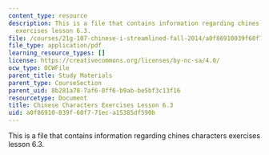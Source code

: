 ```yaml
---
content_type: resource
description: This is a file that contains information regarding chines characters
  exercises lesson 6.3.
file: /courses/21g-107-chinese-i-streamlined-fall-2014/a0f86910039f60f771eca15385df590b_MIT21G_107F14_L6_st3_6.3.pdf
file_type: application/pdf
learning_resource_types: []
license: https://creativecommons.org/licenses/by-nc-sa/4.0/
ocw_type: OCWFile
parent_title: Study Materials
parent_type: CourseSection
parent_uid: 8b281a78-7af6-0ff6-b9ab-be5bf3c13f16
resourcetype: Document
title: Chinese Characters Exercises Lesson 6.3
uid: a0f86910-039f-60f7-71ec-a15385df590b
---
```

This is a file that contains information regarding chines characters exercises lesson 6.3.